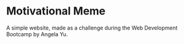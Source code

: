 # Motivational Meme
A simple website, made as a challenge during the Web Development Bootcamp by Angela Yu.
